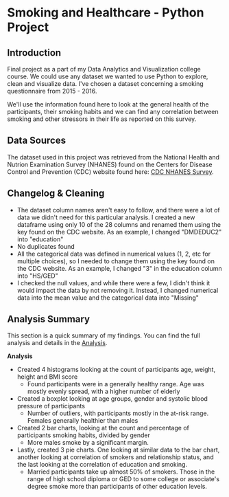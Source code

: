 # Smoking and Healthcare - Python Project
## Introduction
Final project as a part of my Data Analytics and Visualization college course.  We could use any dataset we wanted to use Python to explore, clean and visualize data.  I've chosen a dataset concerning a smoking questionnaire from 2015 - 2016.

We'll use the information found here to look at the general health of the participants, their smoking habits and we can find any correlation between smoking and other stressors in their life as reported on this survey.

## Data Sources
The dataset used in this project was retrieved from the National Health and Nutrion Examination Survey (NHANES) found on the Centers for Disease Control and Prevention (CDC) website found here: [CDC NHANES Survey](https://wwwn.cdc.gov/nchs/nhanes/search/datapage.aspx?Component=Questionnaire&CycleBeginYear=2015).

## Changelog & Cleaning
* The dataset column names aren't easy to follow, and there were a lot of data we didn't need for this particular analysis. I created a new dataframe using only 10 of the 28 columns and renamed them using the key found on the CDC website. As an example, I changed "DMDEDUC2" into "education"
* No duplicates found
* All the categorical data was defined in numerical values (1, 2, etc for multiple choices), so I needed to change them using the key found on the CDC website. As an example, I changed "3" in the education column into "HS/GED"
* I checked the null values, and while there were a few, I didn't think it would impact the data by not removing it. Instead, I changed numerical data into the mean value and the categorical data into "Missing"


## Analysis Summary
This section is a quick summary of my findings. You can find the full analysis and details in the [Analysis](https://github.com/stgordillo/Student-Performance-SQL/blob/4b6d5518e1e779aee94e8a89c852d5d88f1140c7/Analysis.sql).

**Analysis**
* Created 4 histograms looking at the count of participants age, weight, height and BMI score
  * Found participants were in a generally healthy range. Age was mostly evenly spread, with a higher number of elderly
* Created a boxplot looking at age groups, gender and systolic blood pressure of participants
  * Number of outliers, with participants mostly in the at-risk range. Females generally healthier than males
* Created 2 bar charts, looking at the count and percentage of participants smoking habits, divided by gender
  * More males smoke by a significant margin. 
* Lastly, created 3 pie charts. One looking at similar data to the bar chart, another looking at correlation of smokers and relationship status, and the last looking at the correlation of education and smoking.
  * Married participants take up almost 50% of smokers. Those in the range of high school diploma or GED to some college or associate's degree smoke more than participants of other education levels.
